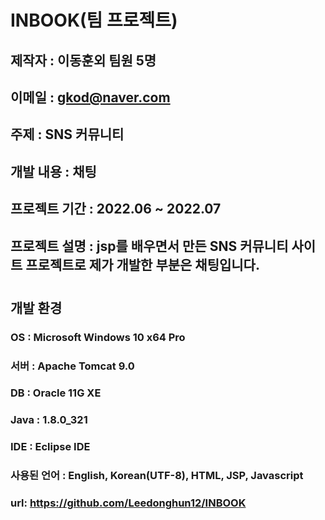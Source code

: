 # INBOOK(팀 프로젝트)

## 제작자 : 이동훈외 팀원 5명
## 이메일 : gkod@naver.com
## 주제 : SNS 커뮤니티 
## 개발 내용 : 채팅
## 프로젝트 기간 : 2022.06 ~ 2022.07
## 프로젝트 설명 : jsp를 배우면서 만든 SNS 커뮤니티 사이트 프로젝트로 제가 개발한 부분은 채팅입니다.
#
##  개발 환경
### OS : Microsoft Windows 10 x64 Pro
### 서버 : Apache Tomcat 9.0
### DB : Oracle 11G XE
### Java : 1.8.0_321
### IDE : Eclipse IDE 
### 사용된 언어 : English, Korean(UTF-8), HTML, JSP, Javascript
### url: https://github.com/Leedonghun12/INBOOK
